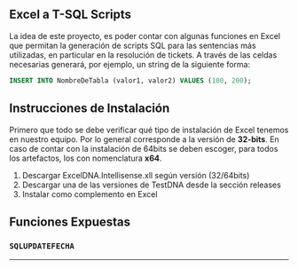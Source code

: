 ## Excel a T-SQL Scripts
La idea de este proyecto, es poder contar con algunas funciones en Excel que permitan la generación de scripts SQL para las sentencias más utilizadas, en particular en la resolución de tickets. A través de las celdas necesarias generará, por ejemplo, un string de la siguiente forma:

``` sql
INSERT INTO NombreDeTabla (valor1, valor2) VALUES (100, 200);
```


## Instrucciones de Instalación
Primero que todo se debe verificar qué tipo de instalación de Excel tenemos en nuestro equipo. Por lo general corresponde a la versión de **32-bits**. En caso de contar con la instalación de 64bits se deben escoger, para todos los artefactos, los con nomenclatura **x64**.


1. Descargar ExcelDNA.Intellisense.xll según versión (32/64bits)
2. Descargar una de las versiones de TestDNA desde la sección releases
3. Instalar como complemento en Excel

## Funciones Expuestas

### `SQLUPDATEFECHA`
---
